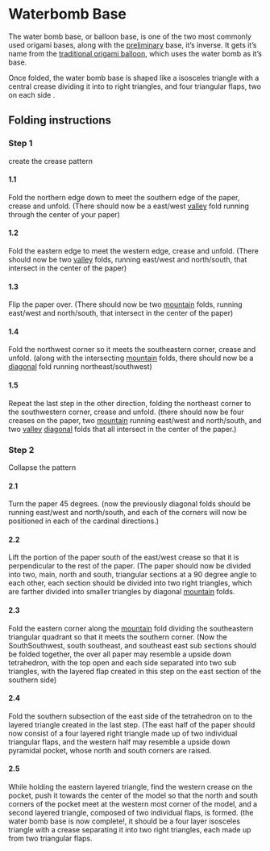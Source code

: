 # Waterbomb Base

The water bomb base, or balloon base, is one of the two most commonly used origami bases, along with the [preliminary](preliminary.md) base, it’s inverse.
It gets it’s name from the [traditional origami balloon](balloon.md), which uses the water bomb as it’s base.

Once folded, the water bomb base is shaped like a isosceles triangle with a central crease dividing it into to right triangles, and four triangular flaps, two on each side .


## Folding instructions

### Step 1
create the crease pattern

#### 1.1
Fold the northern edge down to meet the southern edge of the paper, crease and unfold.  (There should now be a east/west [valley](valley.md) fold running through the center of your paper)

#### 1.2
Fold the eastern edge to meet the western edge, crease and unfold. (There should now be two [valley](valley.md) folds, running east/west and north/south, that intersect in the center of the paper)

#### 1.3
Flip the paper over. (There should now be two [mountain](mountain.md) folds, running east/west and north/south, that intersect in the center of the paper)

#### 1.4
Fold the northwest corner so it meets the southeastern corner, crease and unfold. (along with the intersecting [mountain](mountain.md) folds, there should now be a [diagonal](diagonal.md) fold running northeast/southwest)

#### 1.5
Repeat the last step in the other direction, folding the northeast corner to the southwestern corner, crease and unfold. (there should now be four creases on the paper, two [mountain](folds) running east/west and north/south, and two [valley](valley.md) [diagonal](diagonal.md) folds that all intersect in the center of the paper.)



### Step 2
Collapse the pattern

#### 2.1
Turn the paper 45 degrees. (now the previously diagonal folds should be running east/west and north/south, and each of the corners will now be positioned in each of the cardinal directions.)

#### 2.2
Lift the portion of the paper south of the east/west crease so that it is perpendicular to the rest of the paper. (The paper should now be divided into two, main, north and south, triangular sections at a 90 degree angle to each other, each section should be divided into two right triangles, which are farther divided into smaller triangles by diagonal [mountain](mountain.md) folds.

#### 2.3
Fold the eastern corner along the [mountain](mountain.md) fold dividing the southeastern triangular quadrant so that it meets the southern corner. (Now the SouthSouthwest, south southeast, and southeast east sub sections should be folded together, the over all paper may resemble a upside down tetrahedron, with the top open and each side separated into two sub triangles, with the layered flap created in this step on the east section of the southern side)

#### 2.4
Fold the southern subsection of the east side of the tetrahedron on to the layered triangle created in the last step. (The east half of the paper should now consist of a four layered right triangle made up of two individual triangular flaps, and the western half may resemble a upside down pyramidal pocket, whose north and south corners are raised.

#### 2.5
While holding the eastern layered triangle, find the western crease on the pocket, push it towards the center of the model so that the north and south corners of the pocket meet at the western most corner of the model, and a second layered triangle, composed of two individual flaps, is formed. (the water bomb base is now complete!, it should be a four layer isosceles triangle with a crease separating it into two right triangles, each made up from two triangular flaps.
